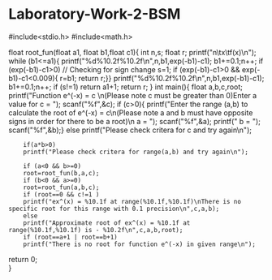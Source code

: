 # Laboratory-Work-2-BSM

#include<stdio.h>
#include<math.h>

float root_fun(float a1, float b1,float c1){
    int n,s;
    float r;
    printf("n\tx\tf(x)\n");
    while (b1<=a1){
    printf("%d%10.2f%10.2f\n",n,b1,exp(-b1)-c1);
        b1+=0.1;n++;
        if (exp(-b1)-c1>0) // Checking for sign change
        s=1;
        if (exp(-b1)-c1>0 && exp(-b1)-c1<0.009){
        r=b1;
        return r;}}
    printf("%d%10.2f%10.2f\n",n,b1,exp(-b1)-c1);
        b1+=0.1;n++;
        if (s!=1)
        return a1+1;
        return r;
}
int main(){
    float a,b,c,root;
    printf("Function e^(-x) = c \n(Please note c must be greater than 0)Enter a value for c = ");
    scanf("%f",&c);
    if (c>0){
        printf("Enter the range (a,b) to calculate the root of e^(-x) = c\n(Please note a and b must have opposite signs in order for there to be a root)\n a = ");
        scanf("%f",&a);
        printf(" b = ");
        scanf("%f",&b);}
        else
        printf("Please check critera for c and try again\n");
        
        if(a*b>0)
        printf("Please check critera for range(a,b) and try again\n");
        
        if (a<0 && b>=0)
        root=root_fun(b,a,c);
        if (b<0 && a>=0)
        root=root_fun(a,b,c);
        if (root==0 && c!=1 )
        printf("ex^(x) = %10.1f at range(%10.1f,%10.1f)\nThere is no specific root for this range with 0.1 precision\n",c,a,b);
        else
        printf("Approximate root of ex^(x) = %10.1f at range(%10.1f,%10.1f) is - %10.2f\n",c,a,b,root);
        if (root==a+1 | root==b+1)
        printf("There is no root for function e^(-x) in given range\n");
 return 0;   
}
